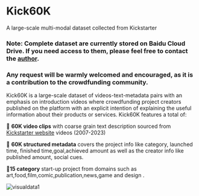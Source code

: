 # Kick60K
A large-scale multi-modal dataset collected from Kickstarter



### Note: Complete dataset are currently stored on Baidu Cloud Drive. If you need access to them, please feel free to contact the [author](mailto:zjzhang2023@hkbu.edu.hk.com). 
### Any request will be warmly welcomed and encouraged, as it is a contribution to the crowdfunding community.

Kick60K is a large-scale dataset of videos-text-metadata pairs with an emphasis on introduction videos where crowdfunding project creators published on the platform with an explicit intention of explaining the useful information about their products or services.
Kick60K features a total of:

:blossom: **60K video clips** with coarse grain text description sourced from [Kickstarter website](https://www.kickstarter.com/discover/advanced?ref=discovery_overlay) videos (2007-2023)

:blossom: **60K structured metadata** covers the project info like category, launched time, finished time,goal,achieved amount as well as the creator info like published amount, social cues.

:blossom:**15 category** start-up project from domains such as art,food,film,comic,publication,news,game and design .

![visualdata1](https://github.com/zjzhang1999/Kick60K/assets/125016833/ea8b2cd8-39af-45ad-a7ee-ba89473e7167)
